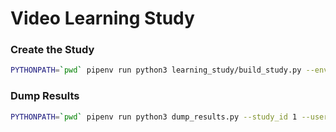 

# Video Learning Study

### Create the Study

```bash
PYTHONPATH=`pwd` pipenv run python3 learning_study/build_study.py --env local
```

### Dump Results


```bash
PYTHONPATH=`pwd` pipenv run python3 dump_results.py --study_id 1 --user_id 1 --env local
```



